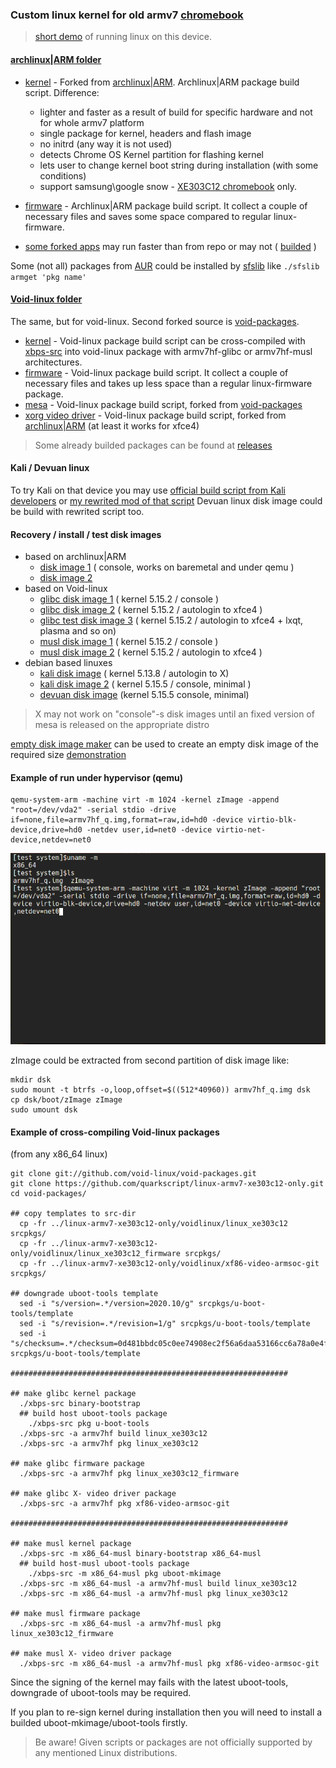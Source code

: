 ### Custom linux kernel for old armv7 [chromebook](https://www.samsung.com/us/support/owners/product/chromebook-xe303c12)

>[short demo](https://www.youtube.com/watch?v=hZt1fPso0e0) of running linux on this device.

#### [archlinux|ARM folder](archlinuxarm) 
- [kernel](archlinuxarm/linux_xe303c12) - Forked from [archlinux|ARM](https://github.com/archlinuxarm/PKGBUILDs/tree/master/core/linux-armv7). Archlinux|ARM package build script. Difference:
  - lighter and faster as a result of build for specific hardware and not for whole armv7 platform
  - single package for kernel, headers and flash image
  - no initrd (any way it is not used)
  - detects Chrome OS Kernel partition for flashing kernel
  - lets user to change kernel boot string during installation (with some conditions)
  - support samsung\google snow - [XE303C12 chromebook](https://archlinuxarm.org/platforms/armv7/samsung/samsung-chromebook) only.
  
 - [firmware](archlinuxarm/linux_xe303c12_firmware) - Archlinux|ARM package build script. It collect a couple of necessary files and saves some space compared to regular linux-firmware.
 - [some forked apps](archlinuxarm/some_forked_apps) may run faster than from repo or may not ( [builded](https://github.com/quarkscript/linux-armv7-xe303c12-only/releases/tag/some_apps_21.10.04) )

Some (not all) packages from [AUR](https://aur.archlinux.org) could be installed by [sfslib](https://github.com/quarkscript/Simple_func_scripts/blob/master/sfslib) like `./sfslib armget 'pkg name'`

#### [Void-linux folder](voidlinux)
The same, but for void-linux. Second forked source is [void-packages](https://github.com/void-linux/void-packages/tree/master/srcpkgs/linux5.8). 

- [kernel](voidlinux/linux_xe303c12) - Void-linux package build script can be cross-compiled with [xbps-src](https://github.com/void-linux/void-packages) into void-linux package with armv7hf-glibc or armv7hf-musl architectures.
- [firmware](voidlinux/linux_xe303c12_firmware) - Void-linux package build script. It collect a couple of necessary files and  takes up less space than a regular linux-firmware package.
- [mesa](voidlinux/xf86-video-armsoc-git) - Void-linux package build script, forked from [void-packages](https://github.com/void-linux/void-packages)
- [xorg video driver](voidlinux/xf86-video-armsoc-git) - Void-linux package build script, forked from [archlinux|ARM](https://github.com/archlinuxarm/PKGBUILDs/tree/master/alarm/xf86-video-armsoc-git) (at least it works for xfce4)

> Some already builded packages can be found at [releases](https://github.com/quarkscript/linux-armv7-xe303c12-only/releases)


#### Kali / Devuan linux
To try Kali on that device you may use [official build script from Kali developers](https://gitlab.com/kalilinux/build-scripts/kali-arm/-/blob/master/chromebook-arm-exynos.sh) 
or [my rewrited mod of that script](https://github.com/quarkscript/xe303c12_play_linux) Devuan linux disk image could be build with rewrited script too.

#### Recovery / install / test disk images
- based on archlinux|ARM 
  - [disk image 1](https://drive.google.com/u/0/uc?id=1O94t7i_gBygdlDLsbyp9D8q7T425sgpM&export=download) ( console, works on baremetal and under qemu )
  - [disk image 2](https://drive.google.com/u/0/uc?id=1qo4ExfRGK1Sl-Vv_2SRPctM7H7I330y0&export=download)
- based on Void-linux
  - [glibc disk image 1](https://drive.google.com/u/0/uc?id=1lfwUbqRVG0aSsfNXZBHCmcUbHGK7Cd5W&export=download) ( kernel 5.15.2 / console )
  - [glibc disk image 2](https://drive.google.com/u/0/uc?id=14y9IOrN4us97aT-5dji7Q8zdkxWOjGmZ&export=download) ( kernel 5.15.2 / autologin to xfce4 )
  - [glibc test disk image 3](https://drive.google.com/u/0/uc?id=1Tg6Z8G87pYsZdqyU8wWkk71evN80y5oY&export=download) ( kernel 5.15.2 / autologin to xfce4 + lxqt, plasma and so on)
  - [musl disk image 1](https://drive.google.com/u/0/uc?id=1x8jSyQsz-9eYN_zgGciwHBAAJdVFaFD6&export=download) ( kernel 5.15.2 / console )
  - [musl disk image 2](https://drive.google.com/u/0/uc?id=1b9TusWJabpmkotVppXr0pOkNBqqq-j1Z&export=download) ( kernel 5.15.2 / autologin to xfce4 )
- debian based linuxes
  - [kali disk image](https://drive.google.com/u/0/uc?id=1meNMjZaphdySOPjudi1tr-4pjXMNLCBm&export=download) ( kernel 5.13.8 / autologin to X)
  - [kali disk image 2](https://drive.google.com/u/0/uc?id=1tN4aJ3Pe9iP6f9tkd5llpXPbLvAqvjK2&export=download) ( kernel 5.15.5 / console, minimal )
  - [devuan disk image](https://drive.google.com/u/0/uc?id=1zlEXAYX0J70CU0D2i5FxndjpAzZLafe3&export=download) (kernel 5.15.5 console, minimal)

> X may not work on "console"-s disk images until an fixed version of mesa is released on the appropriate distro

 [empty disk image maker](edim) can be used to create an empty disk image of the required size [demonstration](https://youtu.be/ALJR2doOipc)

#### Example of run under hypervisor (qemu)
```
qemu-system-arm -machine virt -m 1024 -kernel zImage -append "root=/dev/vda2" -serial stdio -drive if=none,file=armv7hf_q.img,format=raw,id=hd0 -device virtio-blk-device,drive=hd0 -netdev user,id=net0 -device virtio-net-device,netdev=net0 
```
![](example.gif)

 zImage could be extracted from second partition of disk image like:
```
mkdir dsk
sudo mount -t btrfs -o,loop,offset=$((512*40960)) armv7hf_q.img dsk
cp dsk/boot/zImage zImage
sudo umount dsk
```

#### Example of cross-compiling Void-linux packages 
(from any x86_64 linux)
``` 
git clone git://github.com/void-linux/void-packages.git
git clone https://github.com/quarkscript/linux-armv7-xe303c12-only.git
cd void-packages/

## copy templates to src-dir
  cp -fr ../linux-armv7-xe303c12-only/voidlinux/linux_xe303c12 srcpkgs/
  cp -fr ../linux-armv7-xe303c12-only/voidlinux/linux_xe303c12_firmware srcpkgs/
  cp -fr ../linux-armv7-xe303c12-only/voidlinux/xf86-video-armsoc-git srcpkgs/
    
## downgrade uboot-tools template
  sed -i "s/version=.*/version=2020.10/g" srcpkgs/u-boot-tools/template
  sed -i "s/revision=.*/revision=1/g" srcpkgs/u-boot-tools/template
  sed -i "s/checksum=.*/checksum=0d481bbdc05c0ee74908ec2f56a6daa53166cc6a78a0e4fac2ac5d025770a622/g" srcpkgs/u-boot-tools/template

##############################################################

## make glibc kernel package
  ./xbps-src binary-bootstrap
  ## build host uboot-tools package
    ./xbps-src pkg u-boot-tools
  ./xbps-src -a armv7hf build linux_xe303c12
  ./xbps-src -a armv7hf pkg linux_xe303c12

## make glibc firmware package
  ./xbps-src -a armv7hf pkg linux_xe303c12_firmware

## make glibc X- video driver package
  ./xbps-src -a armv7hf pkg xf86-video-armsoc-git

##############################################################

## make musl kernel package
  ./xbps-src -m x86_64-musl binary-bootstrap x86_64-musl
  ## build host-musl uboot-tools package
    ./xbps-src -m x86_64-musl pkg uboot-mkimage
  ./xbps-src -m x86_64-musl -a armv7hf-musl build linux_xe303c12
  ./xbps-src -m x86_64-musl -a armv7hf-musl pkg linux_xe303c12 

## make musl firmware package
  ./xbps-src -m x86_64-musl -a armv7hf-musl pkg linux_xe303c12_firmware

## make musl X- video driver package
  ./xbps-src -m x86_64-musl -a armv7hf-musl pkg xf86-video-armsoc-git
```
 Since the signing of the kernel may fails with the latest uboot-tools, downgrade of uboot-tools may be required.

 If you plan to re-sign kernel during installation then you will need to install a builded uboot-mkimage/uboot-tools firstly.

> Be aware! Given scripts or packages are not officially supported by any mentioned Linux distributions.
